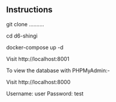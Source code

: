 ## Instructions

git clone ..........

cd d6-shingi

docker-compose up -d

Visit http://localhost:8001

To view the database with PHPMyAdmin:-

Visit http://localhost:8000

Username: user
Password: test